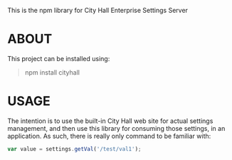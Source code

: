 This is the npm library for City Hall Enterprise Settings Server

# ABOUT

 This project can be installed using:

>   npm install cityhall

# USAGE

 The intention is to use the built-in City Hall web site for actual
 settings management, and then use this library for consuming those
 settings, in an application.  As such, there is really only command 
 to be familiar with:

 ```javascript
 var value = settings.getVal('/test/val1');
 ```

